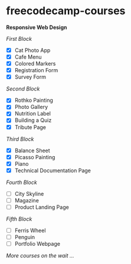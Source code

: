 # freecodecamp-courses

**Responsive Web Design**

*First Block*
- [x]  Cat Photo App
- [x]  Cafe Menu
- [x]  Colored Markers
- [x]  Registration Form
- [x]  Survey Form

*Second Block*
- [x]  Rothko Painting
- [x]  Photo Gallery
- [x]  Nutrition Label
- [x]  Building a Quiz
- [x]  Tribute Page

*Third Block*
- [x]  Balance Sheet
- [x]  Picasso Painting
- [x]  Piano
- [x]  Technical Documentation Page

*Fourth Block*
- [ ]  City Skyline
- [ ]  Magazine
- [ ]  Product Landing Page

*Fifth Block*
- [ ]  Ferris Wheel
- [ ]  Penguin
- [ ]  Portfolio Webpage

*More courses on the wait ...*
